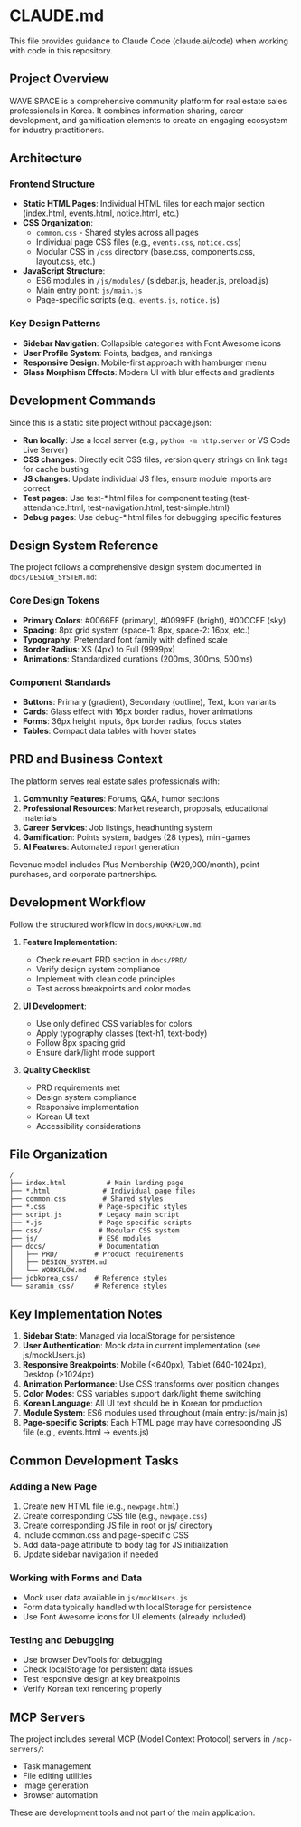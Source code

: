 # CLAUDE.md

This file provides guidance to Claude Code (claude.ai/code) when working with code in this repository.

## Project Overview

WAVE SPACE is a comprehensive community platform for real estate sales professionals in Korea. It combines information sharing, career development, and gamification elements to create an engaging ecosystem for industry practitioners.

## Architecture

### Frontend Structure
- **Static HTML Pages**: Individual HTML files for each major section (index.html, events.html, notice.html, etc.)
- **CSS Organization**: 
  - `common.css` - Shared styles across all pages
  - Individual page CSS files (e.g., `events.css`, `notice.css`)
  - Modular CSS in `/css` directory (base.css, components.css, layout.css, etc.)
- **JavaScript Structure**:
  - ES6 modules in `/js/modules/` (sidebar.js, header.js, preload.js)
  - Main entry point: `js/main.js`
  - Page-specific scripts (e.g., `events.js`, `notice.js`)

### Key Design Patterns
- **Sidebar Navigation**: Collapsible categories with Font Awesome icons
- **User Profile System**: Points, badges, and rankings
- **Responsive Design**: Mobile-first approach with hamburger menu
- **Glass Morphism Effects**: Modern UI with blur effects and gradients

## Development Commands

Since this is a static site project without package.json:
- **Run locally**: Use a local server (e.g., `python -m http.server` or VS Code Live Server)
- **CSS changes**: Directly edit CSS files, version query strings on link tags for cache busting
- **JS changes**: Update individual JS files, ensure module imports are correct
- **Test pages**: Use test-*.html files for component testing (test-attendance.html, test-navigation.html, test-simple.html)
- **Debug pages**: Use debug-*.html files for debugging specific features

## Design System Reference

The project follows a comprehensive design system documented in `docs/DESIGN_SYSTEM.md`:

### Core Design Tokens
- **Primary Colors**: #0066FF (primary), #0099FF (bright), #00CCFF (sky)
- **Spacing**: 8px grid system (space-1: 8px, space-2: 16px, etc.)
- **Typography**: Pretendard font family with defined scale
- **Border Radius**: XS (4px) to Full (9999px)
- **Animations**: Standardized durations (200ms, 300ms, 500ms)

### Component Standards
- **Buttons**: Primary (gradient), Secondary (outline), Text, Icon variants
- **Cards**: Glass effect with 16px border radius, hover animations
- **Forms**: 36px height inputs, 6px border radius, focus states
- **Tables**: Compact data tables with hover states

## PRD and Business Context

The platform serves real estate sales professionals with:
1. **Community Features**: Forums, Q&A, humor sections
2. **Professional Resources**: Market research, proposals, educational materials
3. **Career Services**: Job listings, headhunting system
4. **Gamification**: Points system, badges (28 types), mini-games
5. **AI Features**: Automated report generation

Revenue model includes Plus Membership (₩29,000/month), point purchases, and corporate partnerships.

## Development Workflow

Follow the structured workflow in `docs/WORKFLOW.md`:

1. **Feature Implementation**:
   - Check relevant PRD section in `docs/PRD/`
   - Verify design system compliance
   - Implement with clean code principles
   - Test across breakpoints and color modes

2. **UI Development**:
   - Use only defined CSS variables for colors
   - Apply typography classes (text-h1, text-body)
   - Follow 8px spacing grid
   - Ensure dark/light mode support

3. **Quality Checklist**:
   - PRD requirements met
   - Design system compliance
   - Responsive implementation
   - Korean UI text
   - Accessibility considerations

## File Organization

```
/
├── index.html          # Main landing page
├── *.html             # Individual page files
├── common.css         # Shared styles
├── *.css             # Page-specific styles
├── script.js         # Legacy main script
├── *.js              # Page-specific scripts
├── css/              # Modular CSS system
├── js/               # ES6 modules
├── docs/             # Documentation
│   ├── PRD/         # Product requirements
│   ├── DESIGN_SYSTEM.md
│   └── WORKFLOW.md
├── jobkorea_css/    # Reference styles
└── saramin_css/     # Reference styles
```

## Key Implementation Notes

1. **Sidebar State**: Managed via localStorage for persistence
2. **User Authentication**: Mock data in current implementation (see js/mockUsers.js)
3. **Responsive Breakpoints**: Mobile (<640px), Tablet (640-1024px), Desktop (>1024px)
4. **Animation Performance**: Use CSS transforms over position changes
5. **Color Modes**: CSS variables support dark/light theme switching
6. **Korean Language**: All UI text should be in Korean for production
7. **Module System**: ES6 modules used throughout (main entry: js/main.js)
8. **Page-specific Scripts**: Each HTML page may have corresponding JS file (e.g., events.html → events.js)

## Common Development Tasks

### Adding a New Page
1. Create new HTML file (e.g., `newpage.html`)
2. Create corresponding CSS file (e.g., `newpage.css`)
3. Create corresponding JS file in root or js/ directory
4. Include common.css and page-specific CSS
5. Add data-page attribute to body tag for JS initialization
6. Update sidebar navigation if needed

### Working with Forms and Data
- Mock user data available in `js/mockUsers.js`
- Form data typically handled with localStorage for persistence
- Use Font Awesome icons for UI elements (already included)

### Testing and Debugging
- Use browser DevTools for debugging
- Check localStorage for persistent data issues
- Test responsive design at key breakpoints
- Verify Korean text rendering properly

## MCP Servers

The project includes several MCP (Model Context Protocol) servers in `/mcp-servers/`:
- Task management
- File editing utilities
- Image generation
- Browser automation

These are development tools and not part of the main application.